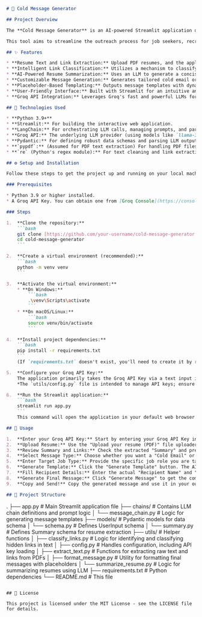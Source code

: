 ```markdown
# 🧊 Cold Message Generator

## Project Overview

The **Cold Message Generator** is an AI-powered Streamlit application designed to help users quickly craft personalized cold outreach messages (like emails or LinkedIn messages). By leveraging large language models (LLMs) from Groq, it intelligently extracts key information from resumes (PDFs) and uses user-defined details to generate compelling, professional message templates. These templates can then be easily customized with recipient-specific information.

This tool aims to streamline the outreach process for job seekers, recruiters, or anyone needing to send personalized cold messages efficiently.

## ✨ Features

* **Resume Text and Link Extraction:** Upload PDF resumes, and the application will extract text content and identify relevant social links (LinkedIn, GitHub, Portfolio).
* **Intelligent Link Classification:** Utilizes a mechanism to classify hidden or ambiguous links found within the resume text.
* **AI-Powered Resume Summarization:** Uses an LLM to generate a concise, professional summary from the extracted resume text, adhering to a structured Pydantic schema for consistency.
* **Customizable Message Generation:** Generates tailored cold email or LinkedIn message templates based on the resume summary, extracted links, target job type, and desired message type.
* **Placeholder-Based Templating:** Outputs message templates with dynamic placeholders (e.g., `{{recipient_name}}`, `{{company_name}}`) that can be easily filled in.
* **User-Friendly Interface:** Built with Streamlit for an intuitive and interactive user experience.
* **Groq API Integration:** Leverages Groq's fast and powerful LLMs for efficient text processing and generation.

## 🚀 Technologies Used

* **Python 3.9+**
* **Streamlit:** For building the interactive web application.
* **LangChain:** For orchestrating LLM calls, managing prompts, and parsing outputs.
* **Groq API:** The underlying LLM provider (using models like `llama-3.1-70b-versatile` or `llama3-70b-8192`).
* **Pydantic:** For defining robust data schemas and parsing LLM outputs into structured objects.
* **`pypdf`:** (Assumed for PDF text extraction) For handling PDF files.
* **`re` (Python's regex module):** For text cleaning and link extraction.

## ⚙️ Setup and Installation

Follow these steps to get the project up and running on your local machine.

### Prerequisites

* Python 3.9 or higher installed.
* A Groq API Key. You can obtain one from [Groq Console](https://console.groq.com/keys).

### Steps

1.  **Clone the repository:**
    ```bash
    git clone [https://github.com/your-username/cold-message-generator.git](https://github.com/your-username/cold-message-generator.git)
    cd cold-message-generator
    ```

2.  **Create a virtual environment (recommended):**
    ```bash
    python -m venv venv
    ```

3.  **Activate the virtual environment:**
    * **On Windows:**
        ```bash
        .\venv\Scripts\activate
        ```
    * **On macOS/Linux:**
        ```bash
        source venv/bin/activate
        ```

4.  **Install project dependencies:**
    ```bash
    pip install -r requirements.txt
    ```
    (If `requirements.txt` doesn't exist, you'll need to create it by running `pip freeze > requirements.txt` after manually installing the core libraries: `streamlit`, `langchain`, `langchain-groq`, `pydantic`, `pypdf`.)

5.  **Configure your Groq API Key:**
    The application primarily takes the Groq API Key via a text input in the Streamlit sidebar. However, for programmatic access or if you prefer environment variables for deployment, ensure `GROQ_API_KEY` is set.
    *The `utils/config.py` file is intended to manage API keys; ensure it's set up to load the key either from an environment variable or a secure local configuration.*

6.  **Run the Streamlit application:**
    ```bash
    streamlit run app.py
    ```
    This command will open the application in your default web browser.

## 🚀 Usage

1.  **Enter your Groq API Key:** Start by entering your Groq API Key in the sidebar on the left.
2.  **Upload Resume:** Use the "Upload your resume (PDF)" file uploader to provide your resume. The app will automatically extract text, identify and classify links, and generate a professional summary.
3.  **Review Summary and Links:** Check the extracted "Summary" and pre-filled "Links" sections. You can edit the summary or links if needed.
4.  **Select Message Type:** Choose whether you want a "Cold Email" or "LinkedIn Message" from the dropdown.
5.  **Enter Target Job Type:** Provide the specific job role you are targeting (e.g., "Software Engineer", "Data Scientist"). This helps the AI tailor the message.
6.  **Generate Template:** Click the "Generate Template" button. The AI will create a message template with `{{recipient_name}}` and `{{company_name}}` placeholders.
7.  **Fill Recipient Details:** Enter the actual "Recipient Name" and "Company Name".
8.  **Generate Final Message:** Click "Generate Message" to get the complete, personalized outreach message.
9.  **Copy and Send!** Copy the generated message and use it in your outreach.

## 📁 Project Structure

```
.
├── app.py                      # Main Streamlit application file
├── chains/                     # Contains LLM chain definitions and prompt logic
│   └── message_chain.py        # Logic for generating message templates
├── models/                     # Pydantic models for data schema
│   └── schema.py               # Defines UserInput schema
│   └── summary.py              # Defines Summary schema for resume extraction
├── utils/                      # Helper functions
│   ├── classify_links.py       # Logic for identifying and classifying hidden links in text
│   ├── config.py               # Handles configuration, including API key loading
│   ├── extract_text.py         # Functions for extracting raw text and links from PDFs
│   ├── format_message.py       # Utility for formatting final messages with placeholders
│   └── summarize_resume.py     # Logic for summarizing resumes using LLM
├── requirements.txt            # Python dependencies
└── README.md                   # This file
```

## 📄 License

This project is licensed under the MIT License - see the LICENSE file for details.